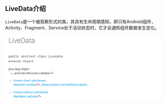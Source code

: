 

## LiveData介绍
`LiveData`是一个被观察形式的类，其具有生命周期感知，即只有Android组件，Activity、Fragment、Service处于活动状态时，它才会通知组件数据发生变化。


![](/assets/livedata.png)